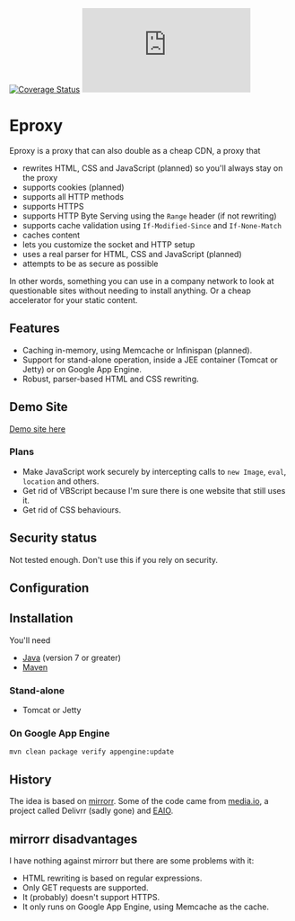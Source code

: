 [![Coverage Status](https://coveralls.io/repos/johannburkard/eproxy/badge.svg?branch=master&service=github)](https://coveralls.io/github/johannburkard/eproxy?branch=master) [![Analytics](https://ga-beacon.appspot.com/UA-7427410-88/eproxy/README.md?pixel)](https://github.com/igrigorik/ga-beacon)

# Eproxy

Eproxy is a proxy that can also double as a cheap CDN, a proxy that

* rewrites HTML, CSS and JavaScript (planned) so you'll always stay on the proxy
* supports cookies (planned)
* supports all HTTP methods 
* supports HTTPS
* supports HTTP Byte Serving using the ``Range`` header (if not rewriting)
* supports cache validation using ``If-Modified-Since`` and ``If-None-Match``
* caches content
* lets you customize the socket and HTTP setup
* uses a real parser for HTML, CSS and JavaScript (planned)
* attempts to be as secure as possible

In other words, something you can use in a company network to look at questionable sites without needing to install anything. Or a cheap accelerator for your static content.

## Features

* Caching in-memory, using Memcache or Infinispan (planned).
* Support for stand-alone operation, inside a JEE container (Tomcat or Jetty) or on Google App Engine.
* Robust, parser-based HTML and CSS rewriting.

## Demo Site

[Demo site here](https://weizentortillas.appspot.com)

### Plans

* Make JavaScript work securely by intercepting calls to ``new Image``, ``eval``, ``location`` and others.
* Get rid of VBScript because I'm sure there is one website that still uses it.
* Get rid of CSS behaviours.
 
## Security status

Not tested enough. Don't use this if you rely on security.

## Configuration

## Installation

You'll need

* [Java](http://www.oracle.com/technetwork/java/javase/downloads/index-jsp-138363.html) (version 7 or greater)
* [Maven](https://maven.apache.org)

### Stand-alone 

* Tomcat or Jetty

### On Google App Engine

``mvn clean package verify appengine:update``

## History

The idea is based on [mirrorr](https://github.com/bslatkin/mirrorrr). Some of the code came from [media.io](http://media.io), a project called Delivrr (sadly gone) and [EAIO](http://eaio.com).

## mirrorr disadvantages

I have nothing against mirrorr but there are some problems with it:

* HTML rewriting is based on regular expressions.
* Only GET requests are supported.
* It (probably) doesn't support HTTPS.
* It only runs on Google App Engine, using Memcache as the cache.
